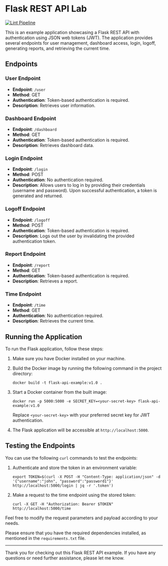 # Flask REST API Lab

[![Lint Pipeline](https://github.com/juam-sv/chatgpt-labs/actions/workflows/python-lint-test.yml/badge.svg)](https://github.com/juam-sv/chatgpt-labs/actions/workflows/python-lint-test.yml)

This is an example application showcasing a Flask REST API with authentication using JSON web tokens (JWT). The application provides several endpoints for user management, dashboard access, login, logoff, generating reports, and retrieving the current time.

## Endpoints

### User Endpoint

- **Endpoint**: `/user`
- **Method**: GET
- **Authentication**: Token-based authentication is required.
- **Description**: Retrieves user information.

### Dashboard Endpoint

- **Endpoint**: `/dashboard`
- **Method**: GET
- **Authentication**: Token-based authentication is required.
- **Description**: Retrieves dashboard data.

### Login Endpoint

- **Endpoint**: `/login`
- **Method**: POST
- **Authentication**: No authentication required.
- **Description**: Allows users to log in by providing their credentials (username and password). Upon successful authentication, a token is generated and returned.

### Logoff Endpoint

- **Endpoint**: `/logoff`
- **Method**: POST
- **Authentication**: Token-based authentication is required.
- **Description**: Logs out the user by invalidating the provided authentication token.

### Report Endpoint

- **Endpoint**: `/report`
- **Method**: GET
- **Authentication**: Token-based authentication is required.
- **Description**: Retrieves a report.

### Time Endpoint

- **Endpoint**: `/time`
- **Method**: GET
- **Authentication**: No authentication required.
- **Description**: Retrieves the current time.

## Running the Application

To run the Flask application, follow these steps:

1. Make sure you have Docker installed on your machine.

2. Build the Docker image by running the following command in the project directory:

   ```shell
   docker build -t flask-api-example:v1.0 .
   ```

3. Start a Docker container from the built image:

   ```shell
   docker run -p 5000:5000 -e SECRET_KEY=<your-secret-key> flask-api-example:v1.0
   ```

   Replace `<your-secret-key>` with your preferred secret key for JWT authentication.

4. The Flask application will be accessible at `http://localhost:5000`.

## Testing the Endpoints

You can use the following `curl` commands to test the endpoints:

1. Authenticate and store the token in an environment variable:

   ```shell
   export TOKEN=$(curl -X POST -H "Content-Type: application/json" -d '{"username":"john", "password":"password1"}' http://localhost:5000/login | jq -r '.token')
   ```

2. Make a request to the time endpoint using the stored token:

   ```shell
   curl -X GET -H "Authorization: Bearer $TOKEN" http://localhost:5000/time
   ```

Feel free to modify the request parameters and payload according to your needs.

Please ensure that you have the required dependencies installed, as mentioned in the `requirements.txt` file.

---

Thank you for checking out this Flask REST API example. If you have any questions or need further assistance, please let me know.